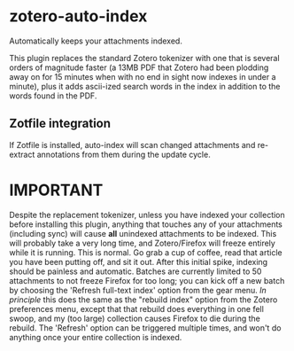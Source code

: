 zotero-auto-index
=================

Automatically keeps your attachments indexed.

This plugin replaces the standard Zotero tokenizer with one that is several orders of magnitude faster (a 13MB PDF that
Zotero had been plodding away on for 15 minutes when with no end in sight now indexes in under a minute), plus it adds
ascii-ized search words in the index in addition to the words found in the PDF.

## Zotfile integration

If Zotfile is installed, auto-index will scan changed attachments and re-extract annotations from them during the update
cycle.

IMPORTANT
=========

Despite the replacement tokenizer, unless you have indexed your collection before installing this plugin, anything that touches any of your attachments
(including sync) will cause **all** unindexed attachments to be indexed. This will probably take a very long time, and
Zotero/Firefox will freeze entirely while it is running. This is normal. Go grab a cup of coffee, read that article you
have been putting off, and sit it out. After this initial spike, indexing should be painless and automatic. Batches are
currently limited to 50 attachments to not freeze Firefox for too long; you can kick off a new batch by choosing the
'Refresh full-text index' option from the gear menu. *In principle* this does the same as the "rebuild index" option
from the Zotero preferences menu, except that that rebuild does everything in one fell swoop, and my (too large)
collection causes Firefox to die during the rebuild. The 'Refresh' option can be triggered multiple times, and won't do
anything once your entire collection is indexed.

